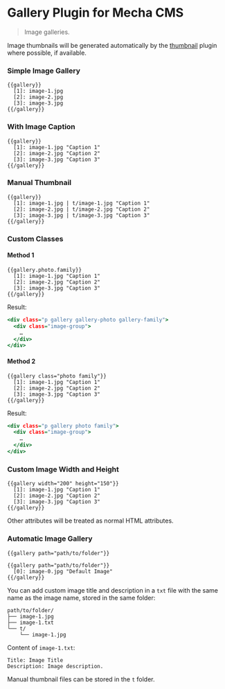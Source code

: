 Gallery Plugin for Mecha CMS
============================

> Image galleries.

Image thumbnails will be generated automatically by the [thumbnail](http://mecha-cms.com/article/thumbnail-plugin "Thumbnail Plugin") plugin where possible, if available.

### Simple Image Gallery

~~~ .no-highlight
{{gallery}}
  [1]: image-1.jpg
  [2]: image-2.jpg
  [3]: image-3.jpg
{{/gallery}}
~~~

### With Image Caption

~~~ .no-highlight
{{gallery}}
  [1]: image-1.jpg "Caption 1"
  [2]: image-2.jpg "Caption 2"
  [3]: image-3.jpg "Caption 3"
{{/gallery}}
~~~

### Manual Thumbnail

~~~ .no-highlight
{{gallery}}
  [1]: image-1.jpg | t/image-1.jpg "Caption 1"
  [2]: image-2.jpg | t/image-2.jpg "Caption 2"
  [3]: image-3.jpg | t/image-3.jpg "Caption 3"
{{/gallery}}
~~~

### Custom Classes

#### Method 1

~~~ .no-highlight
{{gallery.photo.family}}
  [1]: image-1.jpg "Caption 1"
  [2]: image-2.jpg "Caption 2"
  [3]: image-3.jpg "Caption 3"
{{/gallery}}
~~~

Result:

~~~ .html
<div class="p gallery gallery-photo gallery-family">
  <div class="image-group">
    …
  </div>
</div>
~~~

#### Method 2

~~~ .no-highlight
{{gallery class="photo family"}}
  [1]: image-1.jpg "Caption 1"
  [2]: image-2.jpg "Caption 2"
  [3]: image-3.jpg "Caption 3"
{{/gallery}}
~~~

Result:

~~~ .html
<div class="p gallery photo family">
  <div class="image-group">
    …
  </div>
</div>
~~~

### Custom Image Width and Height

~~~ .no-highlight
{{gallery width="200" height="150"}}
  [1]: image-1.jpg "Caption 1"
  [2]: image-2.jpg "Caption 2"
  [3]: image-3.jpg "Caption 3"
{{/gallery}}
~~~

Other attributes will be treated as normal HTML attributes.

### Automatic Image Gallery

~~~ .no-highlight
{{gallery path="path/to/folder"}}
~~~

~~~ .no-highlight
{{gallery path="path/to/folder"}}
  [0]: image-0.jpg "Default Image"
{{/gallery}}
~~~

You can add custom image title and description in a `txt` file with the same name as the image name, stored in the same folder:

~~~ .no-highlight
path/to/folder/
├── image-1.jpg
├── image-1.txt
└── t/
    └── image-1.jpg
~~~

Content of `image-1.txt`:

~~~ .no-highlight
Title: Image Title
Description: Image description.
~~~

Manual thumbnail files can be stored in the `t` folder.